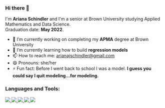 ### Hi there 👋
I'm **Ariana Schindler** and I'm a senior at Brown University studying Applied Mathematics and Data Science. <br/> Graduation date: **May 2022**.

- 🔭 I’m currently working on completing my **APMA** degree at Brown University
- 🌱 I’m currently learning how to build **regression models**
- 📫 How to reach me: arianajschindler@gmail.com
- 😄 Pronouns: she/her
- ⚡ Fun fact: Before I went back to school I was a model. **I guess you could say I quit modeling...for modeling.**

### Languages and Tools:
<p align="left">
  <a href="https://www.python.org" target="_blank"> <img src="https://img.icons8.com/color/48/000000/python.png"/> </a>
  <a href="https://www.rstudio.com" target="_blank"> <img src="https://img.icons8.com/external-becris-flat-becris/48/000000/external-r-data-science-becris-flat-becris.png"/> </a>
  <a href="https://www.mathworks.com/products/matlab.html" target="_blank"> <img src="https://img.icons8.com/fluency/48/000000/matlab.png"/> </a>
  <a href="https://www.tableau.com/" target="_blank"> <img src="https://img.icons8.com/ios/48/000000/tableau-software.png"/> </a>
  <a href="https://www.atlassian.com/software/jira" target="_blank"> <img src="https://img.icons8.com/color/48/000000/jira.png"/>
